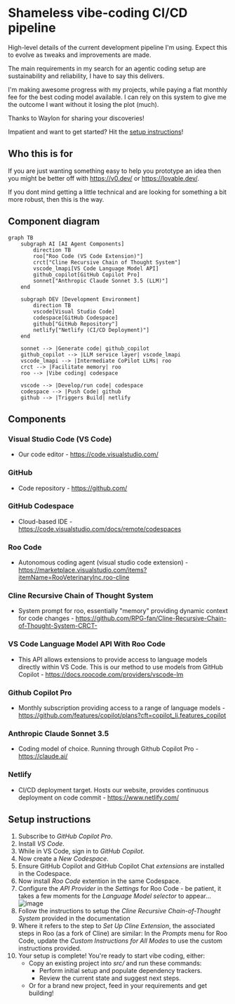 # Shameless vibe-coding CI/CD pipeline
High-level details of the current development pipeline I'm using. Expect this to evolve as tweaks and improvements are made.

The main requirements in my search for an agentic coding setup are sustainability and reliability, I have to say this delivers. 

I'm making awesome progress with my projects, while paying a flat monthly fee for the best coding model available. I can rely on this system to give me the outcome I want without it losing the plot (much).

Thanks to Waylon for sharing your discoveries!

Impatient and want to get started? Hit the [setup instructions](#setup-instructions)!

## Who this is for
If you are just wanting something easy to help you prototype an idea then you might be better off with https://v0.dev/ or https://lovable.dev/. 

If you dont mind getting a little technical and are looking for something a bit more robust, then this is the way.

## Component diagram
```mermaid
graph TB
    subgraph AI [AI Agent Components]
        direction TB
        roo["Roo Code (VS Code Extension)"]
        crct["Cline Recursive Chain of Thought System"]
        vscode_lmapi[VS Code Language Model API]
        github_copilot[GitHub Copilot Pro]
        sonnet["Anthropic Claude Sonnet 3.5 (LLM)"]
    end

    subgraph DEV [Development Environment]
        direction TB
        vscode[Visual Studio Code]
        codespace[GitHub Codespace]
        github["GitHub Repository"]
        netlify["Netlify (CI/CD Deployment)"]
    end

    sonnet --> |Generate code| github_copilot
    github_copilot --> |LLM service layer| vscode_lmapi
    vscode_lmapi --> |Intermediate CoPilot LLMs| roo
    crct --> |Facilitate memory| roo
    roo --> |Vibe coding| codespace

    vscode --> |Develop/run code| codespace
    codespace --> |Push Code| github
    github --> |Triggers Build| netlify

```

## Components
### Visual Studio Code (VS Code)
- Our code editor - https://code.visualstudio.com/

### GitHub
- Code repository - https://github.com/

### GitHub Codespace
- Cloud-based IDE - https://code.visualstudio.com/docs/remote/codespaces

### Roo Code
- Autonomous coding agent (visual studio code extension) - https://marketplace.visualstudio.com/items?itemName=RooVeterinaryInc.roo-cline

### Cline Recursive Chain of Thought System
- System prompt for roo, essentially "memory" providing dynamic context for code changes - https://github.com/RPG-fan/Cline-Recursive-Chain-of-Thought-System-CRCT-

### VS Code Language Model API With Roo Code
- This API allows extensions to provide access to language models directly within VS Code. This is our method to use models from GitHub Copilot - https://docs.roocode.com/providers/vscode-lm

### Github Copilot Pro
- Monthly subscription providing access to a range of language models - https://github.com/features/copilot/plans?cft=copilot_li.features_copilot

### Anthropic Claude Sonnet 3.5
- Coding model of choice. Running through Github Copilot Pro - https://claude.ai/

### Netlify
- CI/CD deployment target. Hosts our website, provides continuous deployment on code commit - https://www.netlify.com/

## Setup instructions
1. Subscribe to *GitHub Copilot Pro*.
2. Install *VS Code*.
3. While in VS Code, sign in to *GitHub Copilot*.
4. Now create a *New Codespace*.
5. Ensure GitHub Copilot and GitHub Copilot Chat *extensions* are installed in the Codespace.
6. Now install *Roo Code* extention in the same Codespace.
7. Configure the *API Provider* in the *Settings* for Roo Code - be patient, it takes a few moments for the *Language Model selector* to appear...
![image](https://github.com/cgbarlow/pipeline/blob/main/vscode_lmapi_providers.png)
8. Follow the instructions to setup the *Cline Recursive Chain-of-Thought System* provided in the documentation
9. Where it refers to the step to *Set Up Cline Extension*, the associated steps in Roo (as a fork of Cline) are similar: In the *Prompts* menu for Roo Code, update the *Custom Instructions for All Modes* to use the custom instructions provided.
10. Your setup is complete! You're ready to start vibe coding, either:
    * Copy an existing project into *src/* and run these commands:
        * Perform initial setup and populate dependency trackers.
        * Review the current state and suggest next steps.
    * Or for a brand new project, feed in your requirements and get building!
